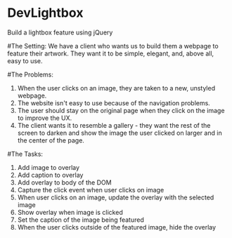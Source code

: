 # DevLightbox
Build a lightbox feature using jQuery

#The Setting:
We have a client who wants us to build them a webpage to feature their artwork. They want it to be simple, elegant, and, above all, easy to use.

#The Problems:
1) When the user clicks on an image, they are taken to a new, unstyled webpage.<br>
2) The website isn't easy to use because of the navigation problems. <br>
3) The user should stay on the original page when they click on the image to improve the UX.<br>
4) The client wants it to resemble a gallery - they want the rest of the screen to darken and show the image the user clicked on larger and in the center of the page.<br>

#The Tasks:
1) Add image to overlay<br>
2) Add caption to overlay<br>
3) Add overlay to body of the DOM<br>
4) Capture the click event when user clicks on image<br>
5) When user clicks on an image, update the overlay with the selected image<br>
6) Show overlay when image is clicked<br>
7) Set the caption of the image being featured<br>
8) When the user clicks outside of the featured image, hide the overlay<br>


